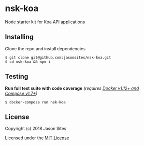# nsk-koa
Node starter kit for Koa API applications

## Installing
Clone the repo and install dependencies
```shell
$ git clone git@github.com:jasonsites/nsk-koa.git
$ cd nsk-koa && npm i
```

## Testing
**Run full test suite with code coverage** *(requires [Docker v1.12+ and Compose v1.7+](https://store.docker.com/search?type=edition&offering=community))*
```shell
$ docker-compose run nsk-koa
```

## License
Copyright (c) 2018 Jason Sites

Licensed under the [MIT License](LICENSE.md)
